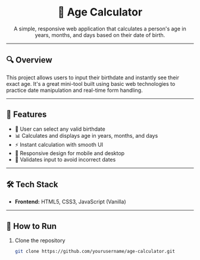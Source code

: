 <h1 align="center">📅 Age Calculator</h1>

<p align="center">
  A simple, responsive web application that calculates a person's age in years, months, and days based on their date of birth.
</p>

---

## 🔍 Overview

This project allows users to input their birthdate and instantly see their exact age. It's a great mini-tool built using basic web technologies to practice date manipulation and real-time form handling.

---

## 🎯 Features

- 📆 User can select any valid birthdate
- 📊 Calculates and displays age in years, months, and days
- ⚡ Instant calculation with smooth UI
- 📱 Responsive design for mobile and desktop
- 🧮 Validates input to avoid incorrect dates

---

## 🛠️ Tech Stack

- **Frontend:** HTML5, CSS3, JavaScript (Vanilla)

---

## 🚀 How to Run

1. Clone the repository  
   ```bash
   git clone https://github.com/yourusername/age-calculator.git
